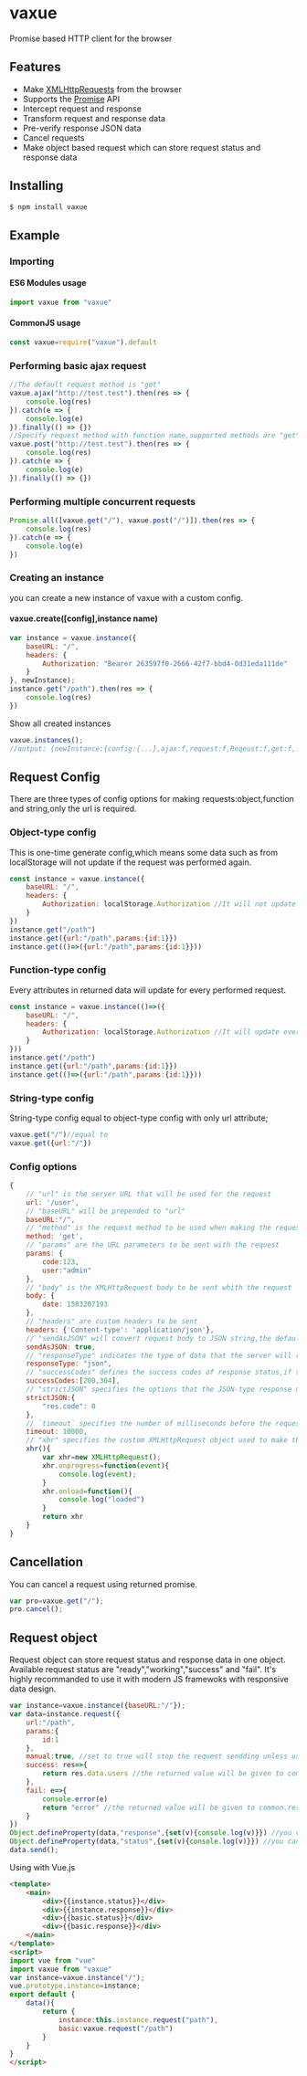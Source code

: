 # vaxue

Promise based HTTP client for the browser

## Features

- Make [XMLHttpRequests](https://developer.mozilla.org/en-US/docs/Web/API/XMLHttpRequest) from the browser
- Supports the [Promise](https://developer.mozilla.org/en-US/docs/Web/JavaScript/Reference/Global_Objects/Promise) API
- Intercept request and response
- Transform request and response data
- Pre-verify response JSON data
- Cancel requests
- Make object based request which can store request status and response data

## Installing

```bash
$ npm install vaxue
```

## Example

### Importing

#### ES6 Modules usage
```js
import vaxue from "vaxue"
```

#### CommonJS usage
```js
const vaxue=require("vaxue").default
```

### Performing basic ajax request

```js
//The default request method is "get"
vaxue.ajax("http://test.test").then(res => {
    console.log(res)
}).catch(e => {
    console.log(e)
}).finally(() => {})
//Specify request method with function name,supported methods are "get","post","put","delte","options","patch","head","copy","view"
vaxue.post("http://test.test").then(res => {
    console.log(res)
}).catch(e => {
    console.log(e)
}).finally(() => {})
```

### Performing multiple concurrent requests

```js
Promise.all([vaxue.get("/"), vaxue.post("/")]).then(res => {
    console.log(res)
}).catch(e => {
    console.log(e)
})
```

### Creating an instance

you can create a new instance of vaxue with a custom config.

#### vaxue.create([config],instance name)

```js
var instance = vaxue.instance({
    baseURL: "/",
    headers: {
        Authorization: "Bearer 263597f0-2666-42f7-bbd4-0d31eda111de"
    }
}, newInstance);
instance.get("/path").then(res => {
    console.log(res)
})
```

Show all created instances

```js
vaxue.instances();
//output: {newInstance:{config:{...},ajax:f,request:f,Reqeust:f,get:f,...}}
```

## Request Config

There are three types of config options for making requests:object,function and string,only the url is required.

### Object-type config

This is one-time generate config,which means some data such as from localStorage will not update if the request was performed again.

```js
const instance = vaxue.instance({
    baseURL: "/",
    headers: {
        Authorization: localStorage.Authorization //It will not update if this instance perform request again
    }
})
instance.get("/path")
instance.get({url:"/path",params:{id:1}})
instance.get(()=>({url:"/path",params:{id:1}}))
```

### Function-type config

Every attributes in returned data will update for every performed request.

```js
const instance = vaxue.instance(()=>({
    baseURL: "/",
    headers: {
        Authorization: localStorage.Authorization //It will update everytime the instance perform request again
    }
}))
instance.get("/path")
instance.get({url:"/path",params:{id:1}})
instance.get(()=>({url:"/path",params:{id:1}}))
```

### String-type config

String-type config equal to object-type config with only url attribute;

```js
vaxue.get("/")//equal to
vaxue.get({url:"/"})
```

### Config options

```js
{
    // "url" is the server URL that will be used for the request
    url: '/user',
    // "baseURL" will be prepended to "url"
    baseURL:"/",
    // "method" is the request method to be used when making the request,the default is "get"
    method: 'get',
    // "params" are the URL parameters to be sent with the request
    params: {
        code:123,
        user:"admin"
    },
    // "body" is the XMLHttpRequest body to be sent whith the request
    body: {
        date: 1583207193
    },
    // "headers" are custom headers to be sent
    headers: {'Content-type': 'application/json'},
    // "sendAsJSON" will convert request body to JSON string,the default is false
    sendAsJSON: true,
    // "responseType" indicates the type of data that the server will respond with,available options are:"arraybuffer",blob","document","json","text". The default is "text"
    responseType: "json",
    // "successCodes" defines the success codes of response status,if the response status was not included by the codes,the request will result in "fail".The default is [200,304],the type of the values in the array must be number
    successCodes:[200,304],
    // "strictJSON" specifies the options that the JSON-type response must match,or it will result in fail. For example the response data is {res:{code:1}},the strictJSON was set to {"res.code":0},it will performed as failed because the res.code doesn't equal to 1. The responseType of the config will be set to "json" if this option was provided.
    strictJSON:{
        "res.code": 0
    },
    // `timeout` specifies the number of milliseconds before the request times out.
    timeout: 10000,
    // "xhr" specifies the custom XMLHttpRequest object used to make the request,it must be a function that use a XMLHttpRequest object as the return value.
    xhr(){
        var xhr=new XMLHttpRequest();
        xhr.onprogress=function(event){
            console.log(event);
        }
        xhr.onload=function(){
            console.log("loaded")
        }
        return xhr
    }
}
```

## Cancellation

You can cancel a request using returned promise.

```js
var pro=vaxue.get("/");
pro.cancel();
```

## Request object

Request object can store request status and response data in one object. Available request status are "ready","working","success" and "fail".
It's highly recommanded to use it with modern JS framewoks with responsive data design.

```js
var instance=vaxue.instance({baseURL:"/"});
var data=instance.request({
    url:"/path",
    params:{
        id:1
    },
    manual:true, //set to true will stop the request sendding unless using Request.send method
    success: res=>{
        return res.data.users //the returned value will be given to common.response
    },
    fail: e=>{
        console.error(e)
        return "error" //the returned value will be given to common.response too
    }
})
Object.defineProperty(data,"response",{set(v){console.log(v)}}) //you can use data.response for more usage
Object.defineProperty(data,"status",{set(v){console.log(v)}}) //you can use data.status for more usage,such as button status
data.send();
```

Using with Vue.js

```html
<template>
    <main>
        <div>{{instance.status}}</div>
        <div>{{instance.response}}</div>
        <div>{{basic.status}}</div>
        <div>{{basic.response}}</div>
    </main>
</template>
<script>
import vue from "vue"
import vaxue from "vaxue"
var instance=vaxue.instance("/");
vue.prototype.instance=instance;
export default {
    data(){
        return {
            instance:this.instance.request("path"),
            basic:vaxue.request("/path")
        }
    }
}
</script>
```